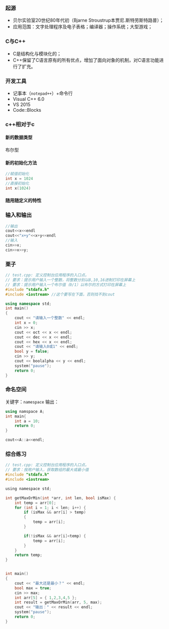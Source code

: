 ### 起源

* 贝尔实验室20世纪80年代初（Bjarne Stroustrup本贾尼.斯特劳斯特路普）；
* 应用范围：文字处理程序及电子表格；编译器；操作系统；大型游戏；

### C与C++

* C是结构化与模块化的；
* C++保留了C语言原有的所有优点，增加了面向对象的机制，对C语言功能进行了扩充。

### 开发工具

* 记事本（`notepad++`）+命令行
* Visual C++ 6.0
* VS 2015
* Code::Blocks

### c++相对于c

#### 新的数据类型

布尔型

#### 新的初始化方法

```c++
//赋值初始化
int x = 1024
//直接初始化
int x(1024)
```

#### 随用随定义的特性

### 输入和输出

```c++
//输出
cout<<x<<endl
cout<<"x+y"<<x+y<<endl
//输入
cin>>x;
cin>>x>>y;
```

### 栗子

```c++
// test.cpp: 定义控制台应用程序的入口点。
// 要求：提示用户输入一个整数，将整数分别以8,10,16进制打印在屏幕上
// 要求：提示用户输入一个布尔值（0/1）以布尔的方式打印在屏幕上
#include "stdafx.h"
#include <iostream> //这个要写在下面，否则找不到cout

using namespace std;
int main()
{
	cout << "请输入一个整数" << endl;
	int x = 0;
	cin >> x;
	cout << oct << x << endl;
	cout << dec << x << endl;
	cout << hex << x << endl;
	cout << "请输入0或1" << endl;
	bool y = false;
	cin >> y;
	cout << boolalpha << y << endl;
	system("pause");
    return 0;
}
```

### 命名空间

关键字：`namespace`
输出：

```c++
using namspace A;
int main{
    int a = 10;
    return 0;
}

cout<<A::a<<endl;
```

### 综合练习

```c
// test.cpp: 定义控制台应用程序的入口点。
// 要求：按用户输入，获取数组的最大或最小值
#include "stdafx.h"
#include <iostream>

using namespace std;

int getMaxOrMin(int *arr, int len, bool isMax) {
    int temp = arr[0];
    for (int i = 1; i < len; i++) {
        if (isMax && arr[i] > temp)
        {
            temp = arr[i];
        }

        if(!isMax && arr[i]<temp) {
            temp = arr[i];
        }
    }
    return temp;
}


int main()
{
    cout << "最大还是最小？" << endl;
    bool max = true;
    cin >> max;
    int arr[5] = { 1,2,3,4,5 };
    int result = getMaxOrMin(arr, 5, max);
    cout << "输出：" << result << endl;
    system("pause");
    return 0;
}


```